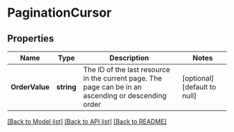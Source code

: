# PaginationCursor

## Properties
Name | Type | Description | Notes
------------ | ------------- | ------------- | -------------
**OrderValue** | **string** | The ID of the last resource in the current page. The page can be in an ascending or descending order | [optional] [default to null]

[[Back to Model list]](../README.md#documentation-for-models) [[Back to API list]](../README.md#documentation-for-api-endpoints) [[Back to README]](../README.md)

